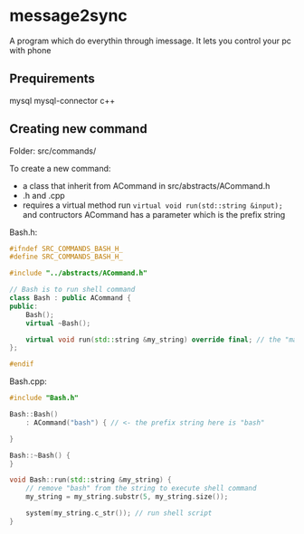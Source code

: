 # message2sync

A program which do everythin through imessage.
It lets you control your pc with phone

## Prequirements
mysql
mysql-connector c++

## Creating new command

Folder: src/commands/

To create a new command:
 - a class that inherit from ACommand in src/abstracts/ACommand.h
 - .h and .cpp
 - requires a virtual method run `virtual void run(std::string &input);` and contructors ACommand has a parameter which is the prefix string

Bash.h:
```cpp
#ifndef SRC_COMMANDS_BASH_H_
#define SRC_COMMANDS_BASH_H_

#include "../abstracts/ACommand.h"

// Bash is to run shell command
class Bash : public ACommand {
public:
	Bash();
	virtual ~Bash();

	virtual void run(std::string &my_string) override final; // the "main" method
};

#endif
```

Bash.cpp:
```cpp
#include "Bash.h"

Bash::Bash()
	: ACommand("bash") { // <- the prefix string here is "bash"

}

Bash::~Bash() {
}

void Bash::run(std::string &my_string) {
	// remove "bash" from the string to execute shell command
	my_string = my_string.substr(5, my_string.size());

	system(my_string.c_str()); // run shell script
}
```
